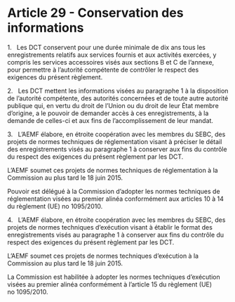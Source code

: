# Article 29 - Conservation des informations


1.   Les DCT conservent pour une durée minimale de dix ans tous les enregistrements relatifs aux services fournis et aux activités exercées, y compris les services accessoires visés aux sections B et C de l’annexe, pour permettre à l’autorité compétente de contrôler le respect des exigences du présent règlement.

2.   Les DCT mettent les informations visées au paragraphe 1 à la disposition de l’autorité compétente, des autorités concernées et de toute autre autorité publique qui, en vertu du droit de l’Union ou du droit de leur État membre d’origine, a le pouvoir de demander accès à ces enregistrements, à la demande de celles-ci et aux fins de l’accomplissement de leur mandat.

3.   L’AEMF élabore, en étroite coopération avec les membres du SEBC, des projets de normes techniques de réglementation visant à préciser le détail des enregistrements visés au paragraphe 1 à conserver aux fins du contrôle du respect des exigences du présent règlement par les DCT.

L’AEMF soumet ces projets de normes techniques de réglementation à la Commission au plus tard le 18 juin 2015.

Pouvoir est délégué à la Commission d’adopter les normes techniques de réglementation visées au premier alinéa conformément aux articles 10 à 14 du règlement (UE) no 1095/2010.

4.   L’AEMF élabore, en étroite coopération avec les membres du SEBC, des projets de normes techniques d’exécution visant à établir le format des enregistrements visés au paragraphe 1 à conserver aux fins du contrôle du respect des exigences du présent règlement par les DCT.

L’AEMF soumet ces projets de normes techniques d’exécution à la Commission au plus tard le 18 juin 2015.

La Commission est habilitée à adopter les normes techniques d’exécution visées au premier alinéa conformément à l’article 15 du règlement (UE) no 1095/2010.
